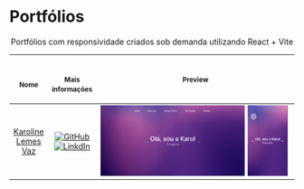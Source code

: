 # Portfólios

<p align="center">
  Portfólios com responsividade criados sob demanda utilizando React + Vite<br>
  <table>
      <thead>
        <tr>
          <th align="center">
            <img width="300" height="1"> 
            <p> 
              <small>
                Nome
              </small>
            </p>
          </th>
          <th align="center">
            <img width="300" height="1">
            <p>
              <small>
                Mais informações
              </small>
            </p>
          </th>
          <th align="center"
            <img width="500" height="1"> 
            <p> 
              <small>
                Preview
              </small>
            </p>
          </th>
        </tr>
      </thead>
      <tbody>
        <tr>
          <td align="center"><a href="portfolio-karol">Karoline Lemes Vaz</a></td>
          <td align="center">
            <a href="https://github.com/Karolvaz" target="_blank">
              <img src="https://img.shields.io/badge/GitHub-100000?style=for-the-badge&logo=github&logoColor=white" alt="GitHub" target="_blank">
            </a>
            <br>
            <a href="https://www.linkedin.com/in/karolinelemesvaz/" target="_blank">
              <img src="https://img.shields.io/badge/LinkedIn-0077B5?style=for-the-badge&logo=linkedin&logoColor=white" alt="LinkdIn" target="_blank">
            </a>
          </td>
          <td align="center">
            <a href="portfolio-karol" height="1px"><img width="600px" src="portfolio-karol/.github/preview.png" /></a>
          </td>
        </tr> 
      </tbody>   
  </table>
</p>

